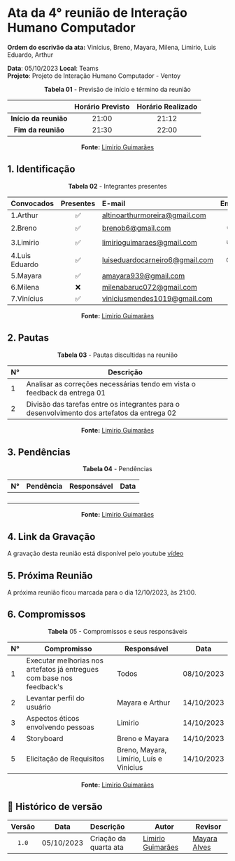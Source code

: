 # Ata da  4° reunião de Interação Humano Computador

**Ordem do escrivão da ata:** Vinícius, Breno, Mayara, Milena, Limirio, Luis Eduardo,
Arthur

**Data**:   05/10/2023 **Local**: Teams <br>
**Projeto**: Projeto de Interação Humano Computador - Ventoy <br>

<center>

**Tabela 01** - Previsão de início e término da reunião

|   | Horário Previsto | Horário Realizado |
|:-:| :-: | :-: |
|**Início da reunião**| 21:00 | 21:12 |
|**Fim da reunião**| 21:30 | 22:00 |

**Fonte:** [Limirio Guimarães](https://github.com/LimirioGuimaraes)

</center>


## 1. Identificação

<center>

**Tabela 02** - Integrantes presentes

| Convocados    | Presentes         | E-mail                        | Emoji |
| ---           | :---:             | :--                           | :---: |
| 1.Arthur      |:white_check_mark: |altinoarthurmoreira@gmail.com  |:space_invader:|
| 2.Breno       |:white_check_mark: |brenob6@gmail.com              |:coffee:       |
| 3.Limirio     |:white_check_mark: |limirioguimaraes@gmail.com     |:thumbsup:     |
| 4.Luis Eduardo|:white_check_mark: |luiseduardocarneiro6@gmail.com |:sunglasses:   |
| 5.Mayara      |:white_check_mark: |amayara939@gmail.com           |:fist:         |
| 6.Milena      |:x:                |milenabaruc072@gmail.com       |:fairy:        |
| 7.Vinícius    |:white_check_mark: |viniciusmendes1019@gmail.com   |:cold_face:    |

**Fonte:** [Limirio Guimarães](https://github.com/LimirioGuimaraes)

</center>

## 2. Pautas

<center>
  
**Tabela 03** - Pautas discultidas na reunião

| **N°** | **Descrição**|
|---|-----------------|
| 1 | Analisar as correções necessárias tendo em vista o feedback da entrega 01 |
| 2 | Divisão das tarefas entre os integrantes para o desenvolvimento dos artefatos da entrega 02 |

**Fonte:** [Limirio Guimarães](https://github.com/LimirioGuimaraes)

</center>

## 3. Pendências

<center>

**Tabela 04** - Pendências

| **N°** | **Pendência** | **Responsável** | **Data** |
|--------|---------------|-----------------|----------|
|        |               |                 |          |
|        |               |                 |          |
|        |               |                 |          |
|        |               |                 |          |

**Fonte:** [Limirio Guimarães](https://github.com/LimirioGuimaraes)

</center>

## 4. Link da Gravação
A gravação desta reunião está disponível pelo youtube [vídeo](https://youtu.be/EIDCG4Uij0A)

## 5. Próxima Reunião

A próxima reunião ficou marcada para o dia 12/10/2023, às 21:00.

## 6. Compromissos

<center>

**Tabela** 05 - Compromissos e seus responsáveis

|**N°** | **Compromisso**                               | **Responsável**   | **Data**  |
|------ |-------------------------------------          |------------------ |-----------|
| 1     | Executar melhorias nos artefatos já entregues com base nos feedback's                          | Todos             | 08/10/2023|
| 2     | Levantar perfil do usuário                                                                     | Mayara e Arthur   | 14/10/2023|
| 3     | Aspectos éticos envolvendo pessoas                                                             | Limirio           | 14/10/2023|
| 4     | Storyboard                                                                                     | Breno e Mayara    | 14/10/2023|
| 5     | Elicitação de Requisitos                                                                       | Breno, Mayara, Limírio, Luís e Vinicius| 14/10/2023|

**Fonte:** [Limirio Guimarães](https://github.com/LimirioGuimaraes)

</center>

## 📑 Histórico de versão

| Versão | Data      | Descrição | Autor | Revisor |
| :-:    | :-----:   | :------   | ----  | ------- |
| `1.0`  |05/10/2023 | Criação da quarta ata |[Limirio Guimarães](https://github.com/LimirioGuimaraes)|[Mayara Alves](https://github.com/Mayara-tech) |
